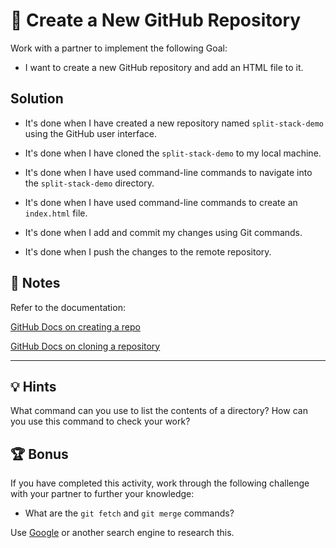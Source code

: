 # 📖 Create a New GitHub Repository

Work with a partner to implement the following Goal:

*  I want to create a new GitHub repository and add an HTML file to it.  

## Solution

* It's done when I have created a new repository named `split-stack-demo` using the GitHub user interface.

* It's done when I have cloned the `split-stack-demo` to my local machine.

* It's done when I have used command-line commands to navigate into the `split-stack-demo` directory.

* It's done when I have used command-line commands to create an `index.html` file.

* It's done when I add and commit my changes using Git commands.

* It's done when I push the changes to the remote repository. 

## 📝 Notes

Refer to the documentation: 

[GitHub Docs on creating a repo](https://docs.github.com/en/github/getting-started-with-github/create-a-repo)

[GitHub Docs on cloning a repository](https://docs.github.com/en/github/creating-cloning-and-archiving-repositories/cloning-a-repository)

---

## 💡 Hints

What command can you use to list the contents of a directory? How can you use this command to check your work?

## 🏆 Bonus

If you have completed this activity, work through the following challenge with your partner to further your knowledge:

* What are the `git fetch` and `git merge` commands? 

Use [Google](https://www.google.com) or another search engine to research this.


